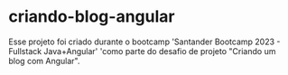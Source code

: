 # criando-blog-angular
Esse projeto foi criado durante o bootcamp 'Santander Bootcamp 2023 - Fullstack Java+Angular' 'como parte do desafio de projeto "Criando um blog com Angular".

